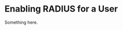 [title]: # (Enabling RADIUS for a User)
[tags]: # (XXX)
[priority]: # (2271)
# Enabling RADIUS for a User
Something here.
